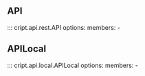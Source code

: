 ## API
::: cript.api.rest.API
    options:
        members:
            -

## APILocal
::: cript.api.local.APILocal
    options:
        members:
            -